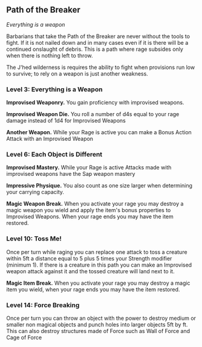 ## Path of the Breaker

*Everything is a weapon*

Barbarians that take the Path of the Breaker are never without the tools to fight. If it is not nailed down and in many cases even if it is there will be a continued onslaught of debris. This is a path where rage subsides only when there is nothing left to throw.

The J'hed wilderness is requires the ability to fight when provisions run low to survive; to rely on a weapon is just another weakness.

### Level 3: Everything is a Weapon

**Improvised Weaponry.** You gain proficiency with improvised weapons.

**Improvised Weapon Die.** You roll a number of d4s equal to your rage damage instead of 1d4 for Improvised Weapons

**Another Weapon.** While your Rage is active you can make a Bonus Action Attack with an Improvised Weapon

### Level 6: Each Object is Different

**Improvised Mastery.** While your Rage is active Attacks made with improvised weapons have the Sap weapon mastery

**Impressive Physique.** You also count as one size larger when determining your carrying capacity.

**Magic Weapon Break.** When you activate your rage you may destroy a magic weapon you wield and apply the item's bonus properties to Improvised Weapons. When your rage ends you may have the item restored.

### Level 10: Toss Me!

Once per turn while raging you can replace one attack to toss a creature within 5ft a distance equal to 5 plus 5 times your Strength modifier (minimum 1). If there is a creature in this path you can make an Improvised weapon attack against it and the tossed creature will land next to it.

**Magic Item Break.** When you activate your rage you may destroy a magic item you wield, when your rage ends you may have the item restored.


### Level 14: Force Breaking

Once per turn you can throw an object with the power to destroy medium or smaller non magical objects and punch holes into larger objects 5ft by ft. This can also destroy structures made of Force such as Wall of Force and Cage of Force